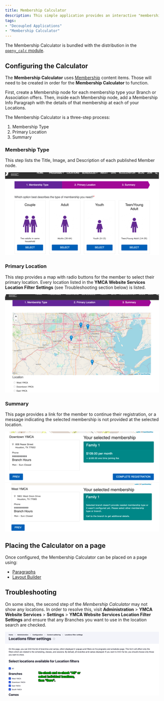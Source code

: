 ```yaml
---
title: Membership Calculator
description: This simple application provides an interactive "membership wizard" with location and pricing options to attract members. It is the default membership experience.
tags: 
- "Decoupled Applications"
- "Membership Calculator"
---
```


The Membership Calculator is bundled with the distribution in the [`openy_calc` module](https://github.com/open-y-subprojects/openy_custom/tree/main/openy_calc).

## Configuring the Calculator

The **Membership Calculator** uses [Membership](../../content-types/membership) content items. Those will need to be created in order for the **Membership Calculator** to function.

First, create a Membership node for each membership type your Branch or Association offers. Then, inside each Membership node, add a Membership Info Paragraph with the details of that membership at each of your Locations.

The Membership Calculator is a three-step process:
1. Membership Type
2. Primary Location
3. Summary

### Membership Type

This step lists the Title, Image, and Description of each published Member node.

![A screenshot of the membership calculator Type step.](membership-calculator--type.png)

### Primary Location
This step provides a map with radio buttons for the member to select their primary location. Every location listed in the **YMCA Website Services Location Filter Settings** (see Troubleshooting section below) is listed.

![A screenshot of the membership calculator Location step.](membership-calculator--location.png)

### Summary

This page provides a link for the member to continue their registration, or a message indicating the selected membership is not provided at the selected location.

![A screenshot of the membership calculator summary step with a price listed.](membership-calculator--summary-price.png)
![A screenshot of the membership calculator summary step showing no membership available.](membership-calculator--summary-none.png)

## Placing the Calculator on a page

Once configured, the Membership Calculator can be placed on a page using:

- [Paragraphs](../../paragraphs/membership-calculator)
- [Layout Builder](../../layout-builder)

## Troubleshooting

On some sites, the second step of the *Membership Calculator* may not show any locations. In order to resolve this, visit **Administration** > **YMCA Website Services** > **Settings** > **YMCA Website Services Location Filter Settings** and ensure that any Branches you want to use in the location search are checked.

![A screenshot displaying the Location Filter settings.](membership-calculator--locations-filter.png)